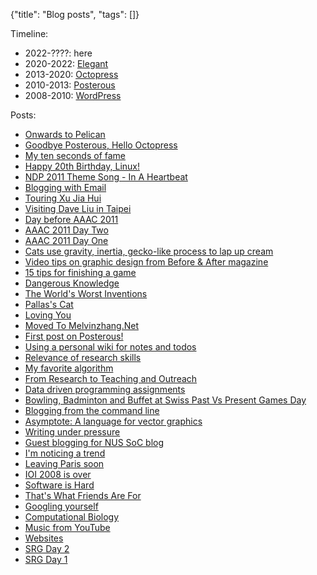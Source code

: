 {"title": "Blog posts", "tags": []}

Timeline:
* 2022-????: here
* 2020-2022: [Elegant](https://elegant.oncrashreboot.com/)
* 2013-2020: [Octopress](http://octopress.org/)
* 2010-2013: [Posterous](https://en.wikipedia.org/wiki/Posterous)
* 2008-2010: [WordPress](https://wordpress.com/)

Posts:
* [Onwards to Pelican  ](/posts/onwards_to_pelican/)
* [Goodbye Posterous, Hello Octopress  ](/posts/goodbye_posterous__hello_octopress/)
* [My ten seconds of fame  ](/posts/my_ten_seconds_of_fame/)
* [Happy 20th Birthday, Linux!  ](/posts/happy_20th_birthday__linux_/)
* [NDP 2011 Theme Song - In A Heartbeat  ](/posts/ndp_2011_theme_song___in_a_heartbeat/)
* [Blogging with Email  ](/posts/blogging_with_email/)
* [Touring Xu Jia Hui  ](/posts/touring_xu_jia_hui/)
* [Visiting Dave Liu in Taipei  ](/posts/visiting_dave_liu_in_taipei/)
* [Day before AAAC 2011  ](/posts/day_before_aaac_2011/)
* [AAAC 2011 Day Two  ](/posts/aaac_2011_day_two/)
* [AAAC 2011 Day One  ](/posts/aaac_2011_day_one/)
* [Cats use gravity, inertia, gecko-like process to lap up cream  ](/posts/cats_use_gravity__inertia__gecko_like_process_to_lap_up_cream/)
* [Video tips on graphic design from Before & After magazine  ](/posts/video_tips_on_graphic_design_from_before___after_magazine/)
* [15 tips for finishing a game  ](/posts/15_tips_for_finishing_a_game/)
* [Dangerous Knowledge  ](/posts/dangerous_knowledge/)
* [The World's Worst Inventions  ](/posts/the_world_s_worst_inventions/)
* [Pallas's Cat  ](/posts/pallas_s_cat/)
* [Loving You  ](/posts/loving_you/)
* [Moved To Melvinzhang.Net  ](/posts/moved_to_melvinzhang_net/)
* [First post on Posterous!  ](/posts/first_post_on_posterous_/)
* [Using a personal wiki for notes and todos  ](/posts/using_a_personal_wiki_for_notes_and_todos/)
* [Relevance of research skills  ](/posts/relevance_of_research_skills/)
* [My favorite algorithm  ](/posts/my_favorite_algorithm/)
* [From Research to Teaching and Outreach  ](/posts/from_research_to_teaching_and_outreach/)
* [Data driven programming assignments  ](/posts/data_driven_programming_assignments/)
* [Bowling, Badminton and Buffet at Swiss Past Vs Present Games Day  ](/posts/bowling__badminton_and_buffet_at_swiss_past_vs_present_games_day/)
* [Blogging from the command line  ](/posts/blogging_from_the_command_line/)
* [Asymptote: A language for vector graphics  ](/posts/asymptote__a_language_for_vector_graphics/)
* [Writing under pressure  ](/posts/writing_under_pressure/)
* [Guest blogging for NUS SoC blog  ](/posts/guest_blogging_for_nus_soc_blog/)
* [I'm noticing a trend  ](/posts/i_m_noticing_a_trend/)
* [Leaving Paris soon  ](/posts/leaving_paris_soon/)
* [IOI 2008 is over  ](/posts/ioi_2008_is_over/)
* [Software is Hard  ](/posts/software_is_hard/)
* [That's What Friends Are For  ](/posts/that_s_what_friends_are_for/)
* [Googling yourself  ](/posts/googling_yourself/)
* [Computational Biology  ](/posts/computational_biology/)
* [Music from YouTube  ](/posts/music_from_youtube/)
* [Websites  ](/posts/websites/)
* [SRG Day 2  ](/posts/srg_day_2/)
* [SRG Day 1  ](/posts/srg_day_1/)
